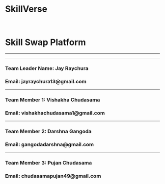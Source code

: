 # SkillVerse
<br>
<h1>Skill Swap Platform</h1>
<hr>
<hr>
<h3>Team Leader Name: Jay Raychura</h3>
<h3>Email: jayraychura13@gmail.com</h3>
<hr>
<h3>Team Member 1: Vishakha Chudasama</h3>
<h3>Email: vishakhachudasama1@gmail.com</h3>
<hr>
<h3>Team Member 2: Darshna Gangoda</h3>
<h3>Email: gangodadarshna@gmail.com</h3>
<hr>
<h3>Team Member 3: Pujan Chudasama</h3>
<h3>Email: chudasamapujan49@gmail.com</h3>

